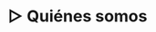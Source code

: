 ---
layout: quienes-somos
title: '▷ Quiénes somos'
description: Dr. D. Andrés López del Amo Lorente, Podólogo y Fisioterapeuta; Dña. Blanca López del Amo Lorente, Odontóloga.
sitemap: true
---
